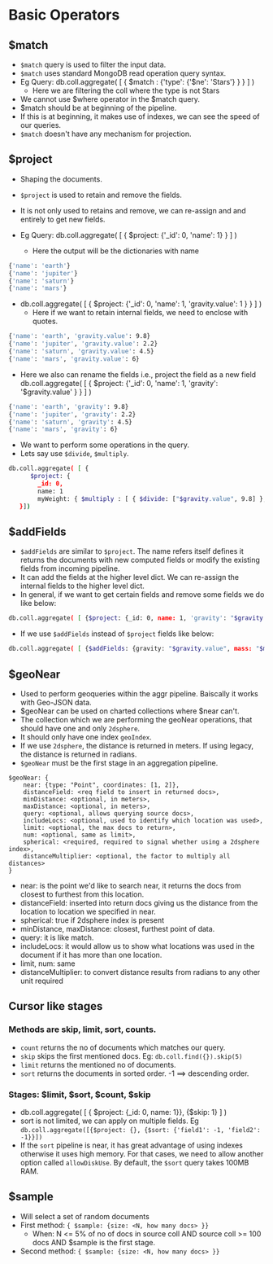 # Basic Operators

## $match

- `$match` query is used to filter the input data.
- `$match` uses standard MongoDB read operation query syntax.
- Eg Query: db.coll.aggregate( [ { $match : {'type': {'$ne': 'Stars'} } } ] )
    - Here we are filtering the coll where the type is not Stars
- We cannot use $where operator in the $match query.
- $match should be at beginning of the pipeline.
- If this is at beginning, it makes use of indexes, we can see the speed of our queries.
- `$match` doesn't have any mechanism for projection.

## $project

- Shaping the documents.
- `$project` is used to retain and remove the fields.
- It is not only used to retains and remove, we can re-assign and and entirely to get new fields.

- Eg Query: db.coll.aggregate( [ { $project: {'_id': 0, 'name': 1} } ] )
    - Here the output will be the dictionaries with name
```bash
{'name': 'earth'}
{'name': 'jupiter'}
{'name': 'saturn'}
{'name': 'mars'}
```

- db.coll.aggregate( [ { $project: {'_id': 0, 'name': 1, 'gravity.value': 1 } } ] )
    - Here if we want to retain internal fields, we need to enclose with quotes.
```bash
{'name': 'earth', 'gravity.value': 9.8}
{'name': 'jupiter', 'gravity.value': 2.2}
{'name': 'saturn', 'gravity.value': 4.5}
{'name': 'mars', 'gravity.value': 6}
```
- Here we also can rename the fields i.e., project the field as a new field
db.coll.aggregate( [ { $project: {'_id': 0, 'name': 1, 'gravity': '$gravity.value' } } ] )
```bash
{'name': 'earth', 'gravity': 9.8}
{'name': 'jupiter', 'gravity': 2.2}
{'name': 'saturn', 'gravity': 4.5}
{'name': 'mars', 'gravity': 6}
```

- We want to perform some operations in the query.
- Lets say use `$divide`, `$multiply`.
```bash
db.coll.aggregate( [ {
      $project: {
        _id: 0,
        name: 1
        myWeight: { $multiply : [ { $divide: ["$gravity.value", 9.8] }, 50 ] } }
   }])
```

## $addFields

- `$addFields` are similar to `$project`. The name refers itself defines it returns the documents with new computed fields or modify the existing fields from incoming pipeline.
- It can add the fields at the higher level dict. We can re-assign the internal fields to the higher level dict.
- In general, if we want to get certain fields and remove some fields we do like below:
```bash
db.coll.aggregate( [ {$project: {_id: 0, name: 1, 'gravity': "$gravity.value", 'mass': "$mass.value"} } ] )
```
- If we use `$addFields` instead of `$project` fields like below:
```bash
db.coll.aggregate( [ {$addFields: {gravity: "$gravity.value", mass: "$mass.value"} } ] )
```

## $geoNear
- Used to perform geoqueries within the aggr pipeline. Baiscally it works with Geo-JSON data.
- $geoNear can be used on charted collections where $near can't.
- The collection which we are performing the geoNear operations, that should have one and only `2dsphere`.
- It should only have one index `geoIndex`.
- If we use `2dsphere`, the distance is returned in meters. If using legacy, the distance is returned in radians.
- `$geoNear` must be the first stage in an aggregation pipeline.
```
$geoNear: {
    near: {type: "Point", coordinates: [1, 2]},
    distanceField: <req field to insert in returned docs>,
    minDistance: <optional, in meters>,
    maxDistance: <optional, in meters>,
    query: <optional, allows querying source docs>,
    includeLocs: <optional, used to identify which location was used>,
    limit: <optional, the max docs to return>,
    num: <optional, same as limit>,
    spherical: <required, required to signal whether using a 2dsphere index>,
    distanceMultiplier: <optional, the factor to multiply all distances>
}
```
- near: is the point we'd like to search near, it returns the docs from closest to furthest from this location.
- distanceField: inserted into return docs giving us the distance from the location to location we specified in near. 
- spherical: true if 2dsphere index is present
- minDistance, maxDistance: closest, furthest point of data.
- query: it is like match.
- includeLocs: it would allow us to show what locations was used in the document if it has more than one location.
- limit, num: same
- distanceMultiplier: to convert distance results from radians to any other unit required

## Cursor like stages
### Methods are skip, limit, sort, counts.
- `count` returns the no of documents which matches our query.
- `skip` skips the first mentioned docs. Eg: `db.coll.find({}).skip(5)`
- `limit` returns the mentioned no of documents.
- `sort` returns the documents in sorted order. -1 ==> descending order.

### Stages: $limit, $sort, $count, $skip
- db.coll.aggregate( [ { $project: {_id: 0, name: 1}}, {$skip: 1} ] )
- sort is not limited, we can apply on multiple fields. Eg `db.coll.aggregate([{$project: {}, {$sort: {'field1': -1, 'field2': -1}}])`
- If the `sort` pipeline is near, it has great advantage of using indexes otherwise it uses high memory. For that cases, we need to allow another option called `allowDiskUse`. By default, the `$sort` query takes 100MB RAM.

## $sample
- Will select a set of random documents
- First method: `{ $sample: {size: <N, how many docs> }}`
    - When: N <= 5% of no of docs in source coll AND source coll >= 100 docs AND $sample is the first stage.
- Second method: `{ $sample: {size: <N, how many docs> }}`
